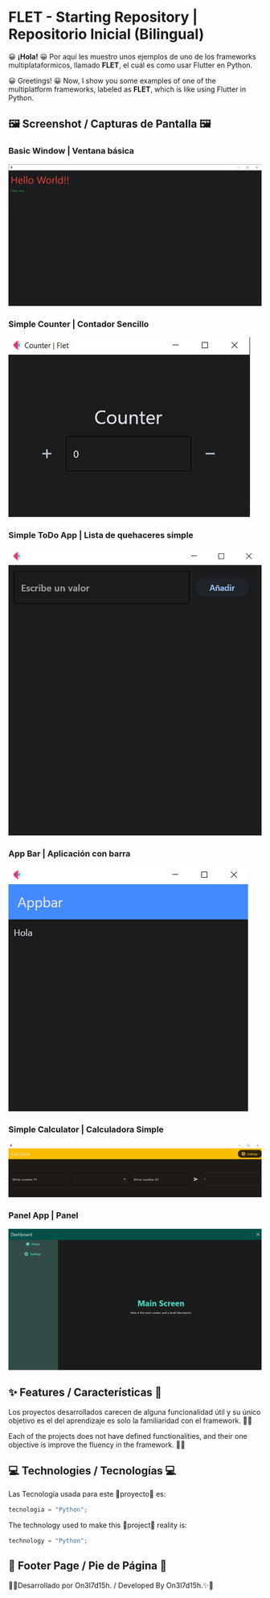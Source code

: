 # FLET - Starting Repository | Repositorio Inicial (Bilingual)


😀 **¡Hola!** 😀
Por aquí les muestro unos ejemplos de uno de los frameworks multiplataformicos, llamado **FLET**, el cuál es como usar Flutter en Python.


😀 Greetings! 😀
Now, I show you some examples of one of the multiplatform frameworks, labeled as **FLET**, which is like using Flutter in Python.

## 🖼 Screenshot / Capturas de Pantalla 🖼

### Basic Window | Ventana básica
![](/assets/images/basic_window.png)

### Simple Counter | Contador Sencillo
![](/assets/images/simple_counter.png)

### Simple ToDo App | Lista de quehaceres simple
![](/assets/images/todo_app.png)

### App Bar | Aplicación con barra
![](/assets/images/app_bar.png)

### Simple Calculator | Calculadora Simple
![](/assets/images/simple_calculator.png)

### Panel App | Panel
![](/assets/images/admin_app.png)

## ✨ Features / Características 🌟

Los proyectos desarrollados carecen de alguna funcionalidad útil y su único objetivo es el del aprendizaje es solo la familiaridad con el framework. 🌟✨

Each of the projects does not have defined functionalities, and their one objective is improve the fluency in the framework. 🌟✨


## 💻 Technologies / Tecnologías 💻
Las Tecnología usada para este 👷proyecto👷 es:

``` Python
tecnologia = "Python";
```

The technology used to make this 👷project👷 reality is:

``` Python
technology = "Python";
```

## 👣 Footer Page / Pie de Página 👣

🌟✨Desarrollado por On3l7d15h. / Developed By On3l7d15h.✨🌟